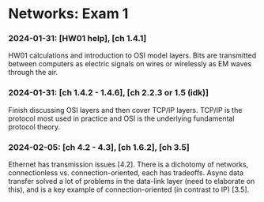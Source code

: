 # Networks: Exam 1

### 2024-01-31: [HW01 help], [ch 1.4.1] 
HW01 calculations and introduction to OSI model layers. Bits are transmitted between computers as electric signals on wires or wirelessly as EM waves through the air.

### 2024-01-31: [ch 1.4.2 - 1.4.6], [ch 2.2.3 or 1.5 (idk)]
Finish discussing OSI layers and then cover TCP/IP layers. TCP/IP is the protocol most used in practice and OSI is the underlying fundamental protocol theory.

### 2024-02-05: [ch 4.2 - 4.3], [ch 1.6.2], [ch 3.5]
Ethernet has transmission issues [4.2]. There is a dichotomy of networks, connectionless vs. connection-oriented, each has tradeoffs. Async data transfer solved a lot of problems in the data-link layer (need to elaborate on this), and is a key example of connection-oriented (in contrast to IP) [3.5].

